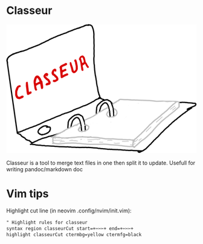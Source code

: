 # Classeur

![Logo classeur](classeur_logo.svg "Logo classeur")

Classeur is a tool to merge text files in one then split it to update. Usefull
for writing pandoc/markdown doc
# Vim tips
Highlight cut line (in neovim .config/nvim/init.vim):
```vim
" Highlight rules for classeur
syntax region classeurCut start=+✂✂✂+ end=+✂✂✂+
highlight classeurCut ctermbg=yellow ctermfg=black
```

